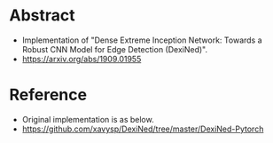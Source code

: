 # Abstract
* Implementation of "Dense Extreme Inception Network: Towards a Robust CNN Model for Edge Detection (DexiNed)".
* https://arxiv.org/abs/1909.01955

# Reference
* Original implementation is as below.
* https://github.com/xavysp/DexiNed/tree/master/DexiNed-Pytorch
